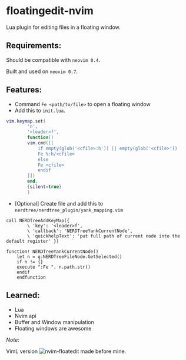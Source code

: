 # floatingedit-nvim

Lua plugin for editing files in a floating window.

## Requirements:
Should be compatible with ```neovim 0.4```.

Built and used on ```neovim 0.7```.

## Features:
- Command ```Fe <path/to/file>``` to open a floating window
- Add this to ```init.lua```.

```lua
vim.keymap.set(
        'n', 
        '<leader>f', 
        function() 
        vim.cmd([[
            if empty(glob('<cfile>:h')) || empty(glob('<cfile>'))
            Fe %:h/<cfile>
            else
            Fe <cfile>
            endif
        ]])
        end, 
        {silent=true}
        )
```

- [Optional] Create file and add this to ```nerdtree/nerdtree_plugin/yank_mapping.vim```

```vim
call NERDTreeAddKeyMap({
        \ 'key': '<leader>f',
        \ 'callback': 'NERDTreeYankCurrentNode',
        \ 'quickhelpText': 'put full path of current node into the default register' })

function! NERDTreeYankCurrentNode()
    let n = g:NERDTreeFileNode.GetSelected()
    if n != {}
    execute ":Fe ". n.path.str()
    endif
    endfunction
```

## Learned:
- Lua
- Nvim api 
- Buffer and Window manipulation
- Floating windows are awesome




_Note:_

VimL version ![nvim-floatedit](https://github.com/metalelf0/nvim-floatedit) made before mine.
